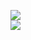 [![](https://img.shields.io/badge/Made%20With-Github%20Spray-lightgrey.svg?style=for-the-badge&logo=github)](https://github.com/Annihil/github-spray#4452)  
[![](https://i.imgur.com/2DrTn0Z.gif)](https://github.com/Annihil/github-spray)
